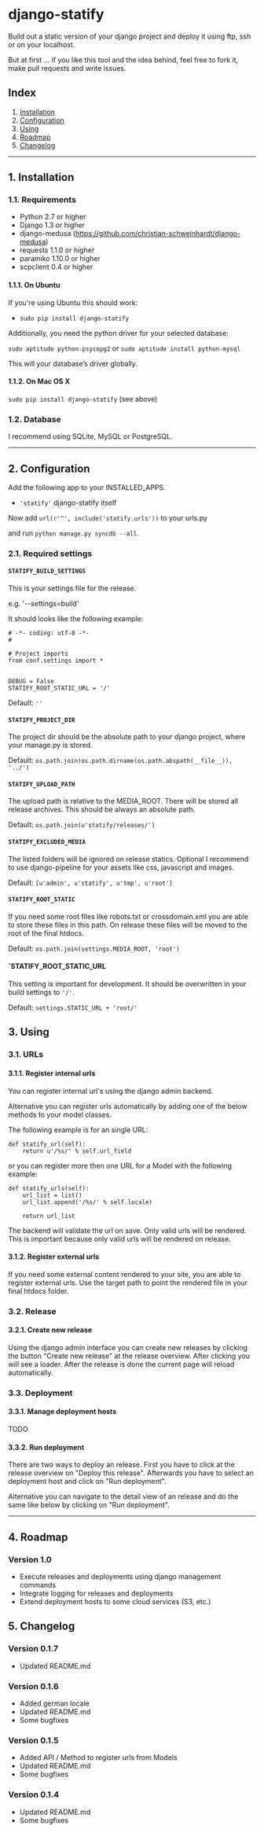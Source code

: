 # django-statify #

Build out a static version of your django project and deploy it using ftp, ssh 
or on your localhost.

But at first ... if you like this tool and the idea behind, feel free to fork 
it, make pull requests and write issues.


## Index ##

1. [Installation](#1-installation)
2. [Configuration](#2-configuration)
3. [Using](#3-using)
4. [Roadmap](#4-roadmap)
5. [Changelog](#5-changelog)


- - -

## 1. Installation ##


### 1.1. Requirements ###

* Python 2.7 or higher
* Django 1.3 or higher
* django-medusa (https://github.com/christian-schweinhardt/django-medusa)
* requests 1.1.0 or higher
* paramiko 1.10.0 or higher
* scpclient 0.4 or higher


#### 1.1.1. On Ubuntu ####

If you're using Ubuntu this should work:

* `sudo pip install django-statify`


Additionally, you need the python driver for your selected database:

`sudo aptitude python-psycopg2` or `sudo aptitude install python-mysql`

This will your database’s driver globally.


#### 1.1.2. On Mac OS X ####

`sudo pip install django-statify` (see above)


### 1.2. Database ###

I recommend using SQLite, MySQL or PostgreSQL.


- - -

## 2. Configuration ##

Add the following app to your INSTALLED_APPS.

* `'statify'` django-statify itself

Now add `url(r'^', include('statify.urls'))` to your urls.py

and run `python manage.py syncdb --all`.


### 2.1. Required settings ###


#### `STATIFY_BUILD_SETTINGS` ####

This is your settings file for the release.

e.g. '--settings=build'

It should looks like the following example:

    # -*- coding: utf-8 -*-
    #

    # Project imports
    from conf.settings import *


    DEBUG = False
    STATIFY_ROOT_STATIC_URL = '/'

Default: `''`


#### `STATIFY_PROJECT_DIR` ####

The project dir should be the absolute path to your django project, where your 
manage.py is stored.

Default: `os.path.join(os.path.dirname(os.path.abspath(__file__)), '../')`


#### `STATIFY_UPLOAD_PATH` ####

The upload path is relative to the MEDIA_ROOT. There will be stored all release 
archives. This should be always an absolute path.

Default: `os.path.join(u'statify/releases/')`


#### `STATIFY_EXCLUDED_MEDIA` ####

The listed folders will be ignored on release statics.
Optional I recommend to use django-pipeline for your assets like css, 
javascript and images.

Default: `[u'admin', u'statify', u'tmp', u'root']`


#### `STATIFY_ROOT_STATIC` ####

If you need some root files like robots.txt or crossdomain.xml you are able to 
store these files in this path. On release these files will be moved to the root 
of the final htdocs.

Default: `os.path.join(settings.MEDIA_ROOT, 'root')`


#### `STATIFY_ROOT_STATIC_URL ####

This setting is important for development. It should be overwritten 
in your build settings to `'/'`.

Default: `settings.STATIC_URL + 'root/'`


## 3. Using ##


### 3.1. URLs ###


#### 3.1.1. Register internal urls ####

You can register internal url's using the django admin backend.

Alternative you can register urls automatically by adding one of the below 
methods to your model classes.

The following example is for an single URL:

    def statify_url(self):
        return u'/%s/' % self.url_field


or you can register more then one URL for a Model with the following example:

    def statify_urls(self):
        url_list = list()
        url_list.append('/%s/' % self.locale)

        return url_list


The backend will validate the url on save. Only valid urls will be rendered.
This is important because only valid urls will be rendered on release.


#### 3.1.2. Register external urls ####

If you need some external content rendered to your site, you are able to 
register external urls. Use the target path to point the rendered file in 
your final htdocs folder.


### 3.2. Release ###


#### 3.2.1. Create new release ####

Using the django admin interface you can create new releases by clicking the 
button "Create new release" at the release overview.
After clicking you will see a loader. After the release is done the current 
page will reload automatically.


### 3.3. Deployment ###


#### 3.3.1. Manage deployment hosts ####

TODO


#### 3.3.2. Run deployment ####

There are two ways to deploy an release. First you have to click at the release 
overview on "Deploy this release". Afterwards you have to select an 
deployment host and click on "Run deployment".

Alternative you can navigate to the detail view of an release and do the same 
like below by clicking on "Run deployment".


- - -

## 4. Roadmap ##


### Version 1.0 ###

* Execute releases and deployments using django management commands
* Integrate logging for releases and deployments
* Extend deployment hosts to some cloud services (S3, etc.)


## 5. Changelog ##


### Version 0.1.7 ###

* Updated README.md


### Version 0.1.6 ###

* Added german locale
* Updated README.md
* Some bugfixes


### Version 0.1.5 ###

* Added API / Method to register urls from Models
* Updated README.md
* Some bugfixes


### Version 0.1.4 ###

* Updated README.md
* Some bugfixes
